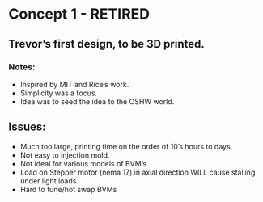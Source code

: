 # Concept 1 - RETIRED
## Trevor’s first design, to be 3D printed.

### Notes:
- Inspired by MIT and Rice’s work.
- Simplicity was a focus.
- Idea was to seed the idea to the OSHW world.

## Issues:
- Much too large, printing time on the order of 10’s hours to days.
- Not easy to injection mold.
- Not ideal for various models of BVM’s
- Load on Stepper motor (nema 17) in axial direction WILL cause stalling under light loads.
- Hard to tune/hot swap BVMs

